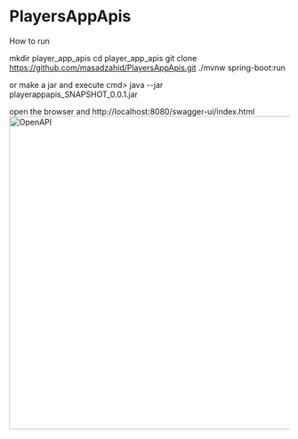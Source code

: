 # PlayersAppApis
How to run 

mkdir player_app_apis
cd player_app_apis
git clone https://github.com/masadzahid/PlayersAppApis.git
./mvnw spring-boot:run

or make a jar and execute cmd> java --jar playerappapis_SNAPSHOT_0.0.1.jar

open the browser
and 
http://localhost:8080/swagger-ui/index.html
<img width="564" alt="OpenAPI" src="https://github.com/masadzahid/PlayersAppApis/assets/147319187/01b979d5-f0e7-43e2-9360-ac7677c14f54">


